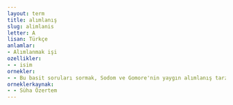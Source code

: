 ```yaml
---
layout: term
title: alımlanış
slug: alimlanis
letter: A
lisan: Türkçe
anlamlar:
- Alımlanmak işi
ozellikler:
- - isim
ornekler:
- - Bu basit soruları sormak, Sodom ve Gomore'nin yaygın alımlanış tarzını sorgulamaya başlamak, romanın daha geçerli bir çerçevede yorumlanmasına giden yolda bir adım atmak olacaktır.
orneklerkaynak:
- - Süha Özertem
---
```

